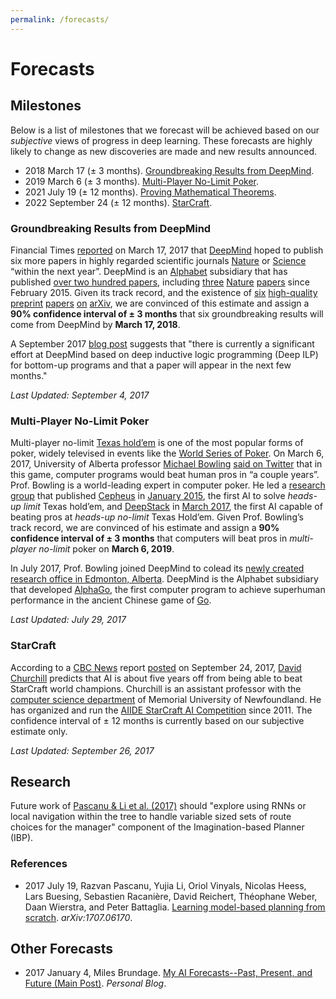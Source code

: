 ```yaml
---
permalink: /forecasts/
---
```

# Forecasts

## Milestones

Below is a list of milestones that we forecast will be achieved based on our *subjective* views of progress in deep learning. These forecasts are highly likely to change as new discoveries are made and new results announced.

* 2018 March 17 (± 3 months). [Groundbreaking Results from DeepMind](#groundbreaking-results-from-deepmind).
* 2019 March 6 (± 3 months). [Multi-Player No-Limit Poker](#multi-player-no-limit-poker).
* 2021 July 19 (± 12 months). [Proving Mathematical Theorems](http://realai.org/forecasts/proving-mathematical-theorems/).
* 2022 September 24 (± 12 months). [StarCraft](#starcraft).

### Groundbreaking Results from DeepMind

Financial Times [reported](https://www.ft.com/content/cada14c4-d366-11e6-b06b-680c49b4b4c0) on March 17, 2017 that [DeepMind](http://realai.org/research-groups/deepmind/
) hoped to publish six more papers in highly regarded scientific journals [Nature](https://en.wikipedia.org/wiki/Nature_(journal)) or [Science](https://en.wikipedia.org/wiki/Science_(journal)) “within the next year”. DeepMind is an [Alphabet](http://realai.org/industry/alphabet/) subsidiary that has published [over two hundred papers](http://realai.org/research-groups/publications/deepmind/), including [three](http://www.nature.com/nature/journal/v518/n7540/abs/nature14236.html) [Nature](http://www.nature.com/nature/journal/v529/n7587/full/nature16961.html) [papers](http://www.nature.com/nature/journal/v538/n7626/abs/nature20101.html) since February 2015. Given its track record, and the existence of [six](https://arxiv.org/abs/1706.01427) [high-quality](https://arxiv.org/abs/1706.06551) [preprint](https://arxiv.org/abs/1707.02286) [papers](https://arxiv.org/abs/1707.03389) [on](https://arxiv.org/abs/1707.06170) [arXiv](https://arxiv.org/abs/1707.06887), we are convinced of this estimate and assign a **90% confidence interval of ± 3 months** that six groundbreaking results will come from DeepMind by **March 17, 2018**.

A September 2017 [blog post](https://machinethoughts.wordpress.com/2017/09/01/deep-meaning-beyond-thought-vectors/) suggests that "there is currently a significant effort at DeepMind based on deep inductive logic programming (Deep ILP) for bottom-up programs and that a paper will appear in the next few months."

*Last Updated: September 4, 2017*

### Multi-Player No-Limit Poker

Multi-player no-limit [Texas hold’em](https://en.wikipedia.org/wiki/Texas_hold_%27em) is one of the most popular forms of poker, widely televised in events like the [World Series of Poker](http://www.wsop.com/). On March 6, 2017, University of Alberta professor [Michael Bowling](https://webdocs.cs.ualberta.ca/~bowling/) [said on Twitter](https://twitter.com/MichaelHBowling/status/838426697817067520) that in this game, computer programs would beat human pros in “a couple years”. Prof. Bowling is a world-leading expert in computer poker. He led a [research group](http://poker.cs.ualberta.ca/) that published [Cepheus](http://poker.srv.ualberta.ca/) in [January 2015](http://science.sciencemag.org/content/347/6218/145.full), the first AI to solve *heads-up limit* Texas hold’em, and [DeepStack](https://www.deepstack.ai/) in [March 2017](http://science.sciencemag.org/content/early/2017/03/01/science.aam6960), the first AI capable of beating pros at *heads-up no-limit* Texas Hold’em. Given Prof. Bowling’s track record, we are convinced of his estimate and assign a **90% confidence interval of ± 3 months** that computers will beat pros in *multi-player no-limit* poker on **March 6, 2019**.

In July 2017, Prof. Bowling joined DeepMind to colead its [newly created research office in Edmonton, Alberta](https://deepmind.com/blog/deepmind-office-canada-edmonton/). DeepMind is the Alphabet subsidiary that developed [AlphaGo](https://deepmind.com/research/alphago/), the first computer program to achieve superhuman performance in the ancient Chinese game of [Go](https://en.wikipedia.org/wiki/Go_(game)).

*Last Updated: July 29, 2017*

### StarCraft

According to a [CBC News](http://www.cbc.ca/news) report [posted](http://www.cbc.ca/news/canada/newfoundland-labrador/artificial-intelligence-robots-battle-memorial-university-starcraft-1.4298844) on September 24, 2017, [David Churchill](http://www.cs.mun.ca/~dchurchill/) predicts that AI is about five years off from being able to beat StarCraft world champions. Churchill is an assistant professor with the [computer science department](http://www.mun.ca/computerscience/) of Memorial University of Newfoundland. He has organized and run the [AIIDE StarCraft AI Competition](http://www.starcraftaicompetition.com/) since 2011. The confidence interval of ± 12 months is currently based on our subjective estimate only.

*Last Updated: September 26, 2017*

## Research

Future work of [Pascanu & Li et al. (2017)](https://arxiv.org/abs/1707.06170) should "explore using RNNs or local navigation within the tree to handle variable sized sets of route choices for the manager" component of the Imagination-based Planner (IBP).

### References

* 2017 July 19, Razvan Pascanu, Yujia Li, Oriol Vinyals, Nicolas Heess, Lars Buesing, Sebastien Racanière, David Reichert, Théophane Weber, Daan Wierstra, and Peter Battaglia. [Learning model-based planning from scratch](https://arxiv.org/abs/1707.06170). *arXiv:1707.06170*.

## Other Forecasts

* 2017 January 4, Miles Brundage. [My AI Forecasts--Past, Present, and Future (Main Post)](http://www.milesbrundage.com/blog-posts/my-ai-forecasts-past-present-and-future-main-post). *Personal Blog*.

